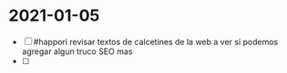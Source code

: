 # 2021-01-05

- [ ] #happori revisar textos de calcetines de la web a ver si podemos agregar algun truco SEO mas
- [ ]
